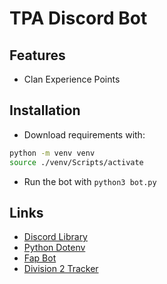 # TPA Discord Bot

## Features

- Clan Experience Points

## Installation

- Download requirements with:

```Bash
python -m venv venv
source ./venv/Scripts/activate
```

- Run the bot with `python3 bot.py`

## Links

- [Discord Library](https://discordpy.readthedocs.io/en/stable/intro.html)
- [Python Dotenv](https://pypi.org/project/python-dotenv/)
- [Fap Bot](https://github.com/Peter-Pwn/fap-bot)
- [Division 2 Tracker](https://tracker.gg/developers/docs/titles/division-2)